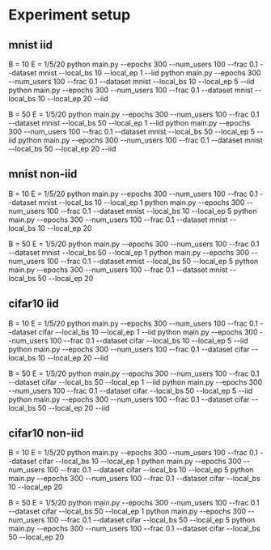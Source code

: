 
# Experiment setup

## mnist iid
B = 10 E = 1/5/20
python main.py --epochs 300 --num_users 100 --frac 0.1 --dataset mnist --local_bs 10 --local_ep 1 --iid
python main.py --epochs 300 --num_users 100 --frac 0.1 --dataset mnist --local_bs 10 --local_ep 5 --iid
python main.py --epochs 300 --num_users 100 --frac 0.1 --dataset mnist --local_bs 10 --local_ep 20 --iid

B = 50 E = 1/5/20
python main.py --epochs 300 --num_users 100 --frac 0.1 --dataset mnist --local_bs 50 --local_ep 1 --iid
python main.py --epochs 300 --num_users 100 --frac 0.1 --dataset mnist --local_bs 50 --local_ep 5 --iid
python main.py --epochs 300 --num_users 100 --frac 0.1 --dataset mnist --local_bs 50 --local_ep 20 --iid

## mnist non-iid
B = 10 E = 1/5/20
python main.py --epochs 300 --num_users 100 --frac 0.1 --dataset mnist --local_bs 10 --local_ep 1
python main.py --epochs 300 --num_users 100 --frac 0.1 --dataset mnist --local_bs 10 --local_ep 5
python main.py --epochs 300 --num_users 100 --frac 0.1 --dataset mnist --local_bs 10 --local_ep 20

B = 50 E = 1/5/20
python main.py --epochs 300 --num_users 100 --frac 0.1 --dataset mnist --local_bs 50 --local_ep 1
python main.py --epochs 300 --num_users 100 --frac 0.1 --dataset mnist --local_bs 50 --local_ep 5
python main.py --epochs 300 --num_users 100 --frac 0.1 --dataset mnist --local_bs 50 --local_ep 20


## cifar10 iid
B = 10 E = 1/5/20
python main.py --epochs 300 --num_users 100 --frac 0.1 --dataset cifar --local_bs 10 --local_ep 1 --iid
python main.py --epochs 300 --num_users 100 --frac 0.1 --dataset cifar --local_bs 10 --local_ep 5 --iid
python main.py --epochs 300 --num_users 100 --frac 0.1 --dataset cifar --local_bs 10 --local_ep 20 --iid

B = 50 E = 1/5/20
python main.py --epochs 300 --num_users 100 --frac 0.1 --dataset cifar --local_bs 50 --local_ep 1 --iid
python main.py --epochs 300 --num_users 100 --frac 0.1 --dataset cifar --local_bs 50 --local_ep 5 --iid
python main.py --epochs 300 --num_users 100 --frac 0.1 --dataset cifar --local_bs 50 --local_ep 20 --iid

## cifar10 non-iid
B = 10 E = 1/5/20
python main.py --epochs 300 --num_users 100 --frac 0.1 --dataset cifar --local_bs 10 --local_ep 1
python main.py --epochs 300 --num_users 100 --frac 0.1 --dataset cifar --local_bs 10 --local_ep 5
python main.py --epochs 300 --num_users 100 --frac 0.1 --dataset cifar --local_bs 10 --local_ep 20

B = 50 E = 1/5/20
python main.py --epochs 300 --num_users 100 --frac 0.1 --dataset cifar --local_bs 50 --local_ep 1
python main.py --epochs 300 --num_users 100 --frac 0.1 --dataset cifar --local_bs 50 --local_ep 5
python main.py --epochs 300 --num_users 100 --frac 0.1 --dataset cifar --local_bs 50 --local_ep 20

